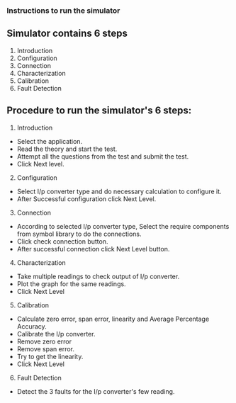 ### Instructions to run the simulator
## Simulator contains 6 steps
1)	Introduction
2)	Configuration 
3)	Connection 
4)	Characterization 
5)	Calibration
6)	Fault Detection

## Procedure to run the simulator's 6 steps:
1)	Introduction
*	Select the application.
*	Read the theory and start the test.
*	Attempt all the questions from the test and submit the test.
*	Click Next level.

2)	Configuration
*	Select I/p converter type and do necessary calculation to configure it.
*	After Successful configuration click Next Level.

3)	Connection
*	According to selected I/p converter type, Select the require components from symbol library to do the connections.
*	Click check connection button.
*	After successful connection click Next Level button.

4)	Characterization
*	Take multiple readings to check output of I/p converter.
*	Plot the graph for the same readings.
*	Click Next Level

5)	Calibration
*	Calculate zero error, span error, linearity and Average Percentage Accuracy.
*	Calibrate the I/p converter.
*	Remove zero error
*	Remove span error.
*	Try to get the linearity.
*	Click Next Level 

6)	Fault Detection
*	Detect the 3 faults for the I/p converter's  few reading.


